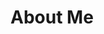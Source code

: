 # About Me

<!--
**firdyfirdy/firdyfirdy** is a ✨ _special_ ✨ repository because its `README.md` (this file) appears on your GitHub profile.
- 🔭 I’m currently working on PT 360 IT Consulting Indonesia as a Programmer
- 🌱 I’m currently learning Kotlin and C#
- 📫 How to reach me: me@firdy.dev
